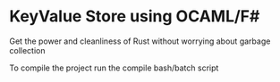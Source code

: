 # KeyValue Store using OCAML/F#

Get the power and cleanliness of Rust without worrying about garbage collection

To compile the project run the compile bash/batch script